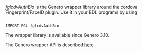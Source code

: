 *fglcdvAuthBio* is the Genero wrapper library around the cordova Fingerprint/FaceID plugin.
Use it in your BDL programs by using
```

IMPORT FGL fglcdvAuthBio

```
The wrapper library is available since Genero 3.10.

The Genero wrapper API is described [here](https://fourjsgenero-cordova-plugins.github.io/cordova-plugin-fingerprint-aio/fglcdvAuthBio.html)
